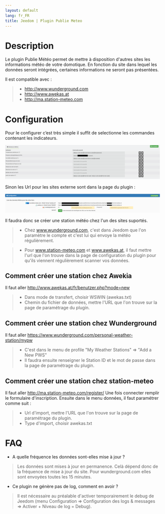 ```yaml
---
layout: default
lang: fr_FR
title: Jeedom | Plugin Publie Meteo
---
```


# Description

Le plugin Publie Météo permet de mettre à disposition d'autres sites les informations météo de votre domotique.
En fonction du site dans lequel les données seront intégrées, certaines informations ne seront pas présentées.

Il est compatible avec :

>- <a href="http://www.wunderground.com">http://www.wunderground.com</a>
>- <a href="http://www.awekas.at">http://www.awekas.at</a>
>- <a href="http://ma.station-meteo.com">http://ma.station-meteo.com</a>

# Configuration

Pour le configurer c’est très simple il suffit de selectionne les commandes contenant les indicateurs.

![exemple vue d'ensemble](../images/publiemeteo_screenshot2.png)

Sinon les Url pour les sites externe sont dans la page du plugin :

![exemple vue d'ensemble](../images/publiemeteo_screenshot1.png)


Il faudra donc se créer une station météo chez l'un des sites suportés.

>- Chez www.wunderground.com, c'est dans Jeedom que l'on paramètre le compte et c'est lui qui envoye la météo régulièrement.

>- Pour www.station-meteo.com et www.awekas.at, il faut mettre l'url que l'on trouve dans la page de configuration du plugin pour qu'ils viennent régulièrement scanner vos données.

## Comment créer une station chez Awekia
Il faut aller <a href="http://www.awekas.at/fr/benutzer.php?mode=new">http://www.awekas.at/fr/benutzer.php?mode=new</a>

>- Dans mode de transfert, choisir WSWIN (awekas.txt)
>- Chemin du fichier de données, mettre l'URL que l'on trouve sur la page de paramétrage du plugin.

## Comment créer une station chez Wunderground
Il faut aller <a href="https://www.wunderground.com/personal-weather-station/mypw">https://www.wunderground.com/personal-weather-station/mypw</a>

>- C'est dans le menu de profile "My Weather Stations" => "Add a New PWS"
>- Il faudra ensuite renseigner le Station ID et le mot de passe dans la page de paramétrage du plugin.

## Comment créer une station chez station-meteo
Il faut aller <a href="http://ma.station-meteo.com/register/">http://ma.station-meteo.com/register/</a>
Une fois connecter remplir le formulaire d'inscription. Ensuite dans le menu données, il faut paramétrer comme suit :

>- Url d'import, mettre l'URL que l'on trouve sur la page de paramétrage du plugin.
>- Type d'import, choisir awekas.txt

# FAQ

- A quelle fréquence les données sont-elles mise à jour ?
>Les données sont mises à jour en permanence. Celà dépend donc de la fréquence de mise à jour du site.
>Pour wunderground.com elles sont envoyées toutes les 15 minutes.

- Ce plugin ne génère pas de log, comment en avoir ?
>Il est nécessaire au préalable d'activer temporairement le debug de Jeedom (menu Configuration => Configuration des logs & messages => Activer + Niveau de log = Debug).
